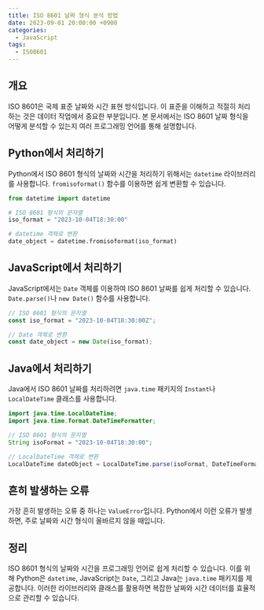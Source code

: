 ```yaml
---
title: ISO 8601 날짜 형식 분석 방법
date: 2023-09-01 20:00:00 +0900
categories:
  - JavaScript
tags:
  - ISO8601
---
```


## 개요
ISO 8601은 국제 표준 날짜와 시간 표현 방식입니다. 이 표준을 이해하고 적절히 처리하는 것은 데이터 작업에서 중요한 부분입니다. 본 문서에서는 ISO 8601 날짜 형식을 어떻게 분석할 수 있는지 여러 프로그래밍 언어를 통해 설명합니다.

## Python에서 처리하기
Python에서 ISO 8601 형식의 날짜와 시간을 처리하기 위해서는 `datetime` 라이브러리를 사용합니다. `fromisoformat()` 함수를 이용하면 쉽게 변환할 수 있습니다.

```python
from datetime import datetime

# ISO 8601 형식의 문자열
iso_format = "2023-10-04T18:30:00"

# datetime 객체로 변환
date_object = datetime.fromisoformat(iso_format)
```

## JavaScript에서 처리하기
JavaScript에서는 `Date` 객체를 이용하여 ISO 8601 날짜를 쉽게 처리할 수 있습니다. `Date.parse()`나 `new Date()` 함수를 사용합니다.

```javascript
// ISO 8601 형식의 문자열
const iso_format = "2023-10-04T18:30:00Z";

// Date 객체로 변환
const date_object = new Date(iso_format);
```

## Java에서 처리하기
Java에서 ISO 8601 날짜를 처리하려면 `java.time` 패키지의 `Instant`나 `LocalDateTime` 클래스를 사용합니다.

```java
import java.time.LocalDateTime;
import java.time.format.DateTimeFormatter;

// ISO 8601 형식의 문자열
String isoFormat = "2023-10-04T18:30:00";

// LocalDateTime 객체로 변환
LocalDateTime dateObject = LocalDateTime.parse(isoFormat, DateTimeFormatter.ISO_LOCAL_DATE_TIME);
```

## 흔히 발생하는 오류
가장 흔히 발생하는 오류 중 하나는 `ValueError`입니다. Python에서 이런 오류가 발생하면, 주로 날짜와 시간 형식이 올바르지 않을 때입니다.

## 정리
ISO 8601 형식의 날짜와 시간을 프로그래밍 언어로 쉽게 처리할 수 있습니다. 이를 위해 Python은 `datetime`, JavaScript는 `Date`, 그리고 Java는 `java.time` 패키지를 제공합니다. 이러한 라이브러리와 클래스를 활용하면 복잡한 날짜와 시간 데이터를 효율적으로 관리할 수 있습니다.
